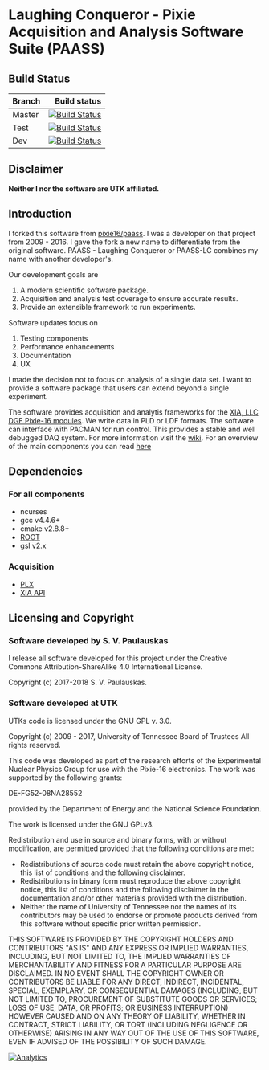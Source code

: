 # Laughing Conqueror - Pixie Acquisition and Analysis Software Suite (PAASS)
<!-- Author: S. Paulauskas -->
## Build Status
Branch | Build status
---------|-------------:
Master | [![Build Status](https://travis-ci.org/spaulaus/paass-lc.svg?branch=master)](https://travis-ci.org/spaulaus/paass-lc)
Test | [![Build Status](https://travis-ci.org/spaulaus/paass-lc.svg?branch=test)](https://travis-ci.org/spaulaus/paass-lc)
Dev | [![Build Status](https://travis-ci.org/spaulaus/paass-lc.svg?branch=dev)](https://travis-ci.org/spaulaus/paass-lc)

## Disclaimer
<b>Neither I nor the software are UTK affiliated.</b>

## Introduction
I forked this software from [pixie16/paass](https://github.com/pixie16/paass). I was a developer on that project from 2009 - 2016. I gave the fork a new name to differentiate from the original software. PAASS - Laughing Conqueror or PAASS-LC combines my name with another developer's. 
 
Our development goals are
 
1. A modern scientific software package.
2. Acquisition and analysis test coverage to ensure accurate results. 
3. Provide an extensible framework to run experiments.

Software updates focus on 

1. Testing components
2. Performance enhancements
3. Documentation
4. UX

I made the decision not to focus on analysis of a single data set. I want to provide a software package that users can extend beyond a single experiment.

The software provides acquisition and analytis frameworks for the 
[XIA, LLC  DGF Pixie-16 modules](http://www.xia.com/DGF_Pixie-16.html). We write data in PLD or LDF formats. The software can interface with PACMAN for run control. This provides a stable and well debugged DAQ system. For more information visit the [wiki](https://github.com/spaulaus/paass-laughing-conqueror/wiki). For an overview of the main components you can read [here](https://www.projectscience.tech/_posts/2018/04/01/PAASS-LC)

## Dependencies
### For all components 
* ncurses
* gcc v4.4.6+
* cmake v2.8.8+
* [ROOT](https://root.cern.ch)
 * gsl v2.x 

### Acquisition
* [PLX](http://support.xia.com/default.asp?W372)
* [XIA API](http://support.xia.com/default.asp?W372)

## Licensing and Copyright
### Software developed by S. V. Paulauskas
I release all software developed for this project under the Creative Commons Attribution-ShareAlike 4.0 International 
License.   

Copyright (c) 2017-2018 S. V. Paulauskas. 

### Software developed at UTK
UTKs code is licensed under the GNU GPL v. 3.0.

Copyright (c) 2009 - 2017, University of Tennessee Board of Trustees All rights reserved.

This code was developed as part of the research efforts of the Experimental Nuclear Physics Group for use with the 
Pixie-16 electronics. The work was supported by the following grants:

DE-FG52-08NA28552

provided by the Department of Energy and the National Science Foundation.

The work is licensed under the GNU GPLv3.

Redistribution and use in source and binary forms, with or without modification, are permitted provided that the 
following conditions are met:

* Redistributions of source code must retain the above copyright notice, this list of conditions and the following 
disclaimer.
* Redistributions in binary form must reproduce the above copyright notice, this list of conditions and the following
 disclaimer in the documentation and/or other materials provided with the distribution.
* Neither the name of University of Tennessee nor the names of its contributors may be used to endorse or promote 
products derived from this software without specific prior written permission.

THIS SOFTWARE IS PROVIDED BY THE COPYRIGHT HOLDERS AND CONTRIBUTORS "AS IS" AND ANY EXPRESS OR IMPLIED WARRANTIES, 
INCLUDING, BUT NOT LIMITED TO, THE IMPLIED WARRANTIES OF MERCHANTABILITY AND FITNESS FOR A PARTICULAR PURPOSE ARE 
DISCLAIMED. IN NO EVENT SHALL THE COPYRIGHT OWNER OR CONTRIBUTORS BE LIABLE FOR ANY DIRECT, INDIRECT, INCIDENTAL, 
SPECIAL, EXEMPLARY, OR CONSEQUENTIAL DAMAGES (INCLUDING, BUT NOT LIMITED TO, PROCUREMENT OF SUBSTITUTE GOODS OR 
SERVICES; LOSS OF USE, DATA, OR PROFITS; OR BUSINESS INTERRUPTION) HOWEVER CAUSED AND ON ANY THEORY OF LIABILITY, 
WHETHER IN CONTRACT, STRICT LIABILITY, OR TORT (INCLUDING NEGLIGENCE OR OTHERWISE) ARISING IN ANY WAY OUT OF THE USE 
OF THIS SOFTWARE, EVEN IF ADVISED OF THE POSSIBILITY OF SUCH DAMAGE.

[![Analytics](https://beaconimagepaass.appspot.com/UA-116276466-2/welcome-page?pixel)](https://github.com/spaulaus/ga-beacon)

